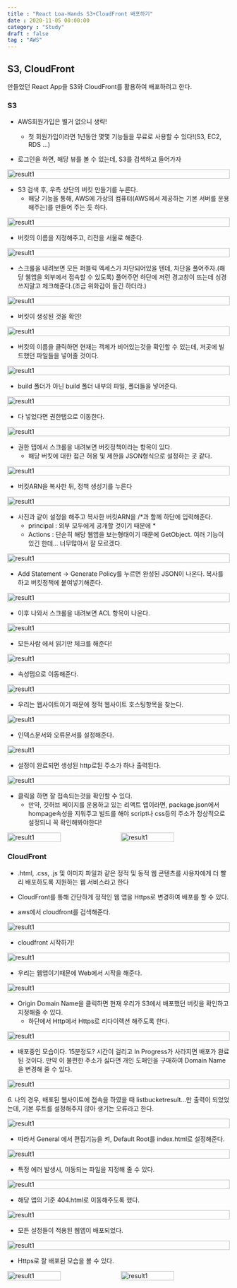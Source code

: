```yaml
---
title : "React Loa-Hands S3+CloudFront 배포하기"
date : 2020-11-05 00:00:00
category : "Study"
draft : false
tag : "AWS"
--- 
```


## S3, CloudFront
만들었던 React App을 S3와 CloudFront를 활용하여 배포하려고 한다.

### S3

* AWS회원가입은 별거 없으니 생략!
  * 첫 회원가입이라면 1년동안 몇몇 기능들을 무료로 사용할 수 있다!(S3, EC2, RDS ...)

* 로그인을 하면, 해당 뷰를 볼 수 있는데, S3를 검색하고 들어가자
<div style="display : flex; justify-content : space-between;">
  <img style="display : inlneblock; width : 100%" src="https://github.com/sangmin802/sangmin802.github.io/blob/main/img/2020/2020-11-05/1.PNG?raw=true" alt="result1">
</div>

* S3 검색 후, 우측 상단의 버킷 만들기를 누른다.
  * 해당 기능을 통해, AWS에 가상의 컴퓨터(AWS에서 제공하는 기본 서버를 운용해주는)를 만들어 주는 듯 하다.
<div style="display : flex; justify-content : space-between;">
  <img style="display : inlneblock; width : 100%" src="https://github.com/sangmin802/sangmin802.github.io/blob/main/img/2020/2020-11-05/2.PNG?raw=true" alt="result1">
</div>

* 버킷의 이름을 지정해주고, 리전을 서울로 해준다.
<div style="display : flex; justify-content : space-between;">
  <img style="display : inlneblock; width : 100%" src="https://github.com/sangmin802/sangmin802.github.io/blob/main/img/2020/2020-11-05/3.PNG?raw=true" alt="result1">
</div>

* 스크롤을 내려보면 모든 퍼블릭 엑세스가 차단되어있을 텐데, 차단을 풀어주자.(해당 웹앱을 외부에서 접속할 수 있도록) 풀어주면 하단에 저런 경고창이 뜨는데 싱경쓰지말고 체크해준다.(조금 위화감이 들긴 하더라.)
<div style="display : flex; justify-content : space-between;">
  <img style="display : inlneblock; width : 100%" src="https://github.com/sangmin802/sangmin802.github.io/blob/main/img/2020/2020-11-05/4.PNG?raw=true" alt="result1">
</div>

* 버킷이 생성된 것을 확인!
<div style="display : flex; justify-content : space-between;">
  <img style="display : inlneblock; width : 100%" src="https://github.com/sangmin802/sangmin802.github.io/blob/main/img/2020/2020-11-05/5.PNG?raw=true" alt="result1">
</div>

* 버킷의 이름을 클릭하면 현재는 객체가 비어있는것을 확인할 수 있는데, 저곳에 빌드했던 파일들을 넣어줄 것이다.
<div style="display : flex; justify-content : space-between;">
  <img style="display : inlneblock; width : 100%" src="https://github.com/sangmin802/sangmin802.github.io/blob/main/img/2020/2020-11-05/6.PNG?raw=true" alt="result1">
</div>

* build 폴더가 아닌 build 폴더 내부의 파일, 폴더들을 넣어준다.
<div style="display : flex; justify-content : space-between;">
  <img style="display : inlneblock; width : 100%" src="https://github.com/sangmin802/sangmin802.github.io/blob/main/img/2020/2020-11-05/7.PNG?raw=true" alt="result1">
</div>

* 다 넣었다면 권한탭으로 이동한다.
<div style="display : flex; justify-content : space-between;">
  <img style="display : inlneblock; width : 100%" src="https://github.com/sangmin802/sangmin802.github.io/blob/main/img/2020/2020-11-05/9.PNG?raw=true" alt="result1">
</div>

* 권한 탭에서 스크롤을 내려보면 버킷정책이라는 항목이 있다.
  * 해당 버킷에 대한 접근 허용 및 제한을 JSON형식으로 설정하는 곳 같다.
<div style="display : flex; justify-content : space-between;">
  <img style="display : inlneblock; width : 100%" src="https://github.com/sangmin802/sangmin802.github.io/blob/main/img/2020/2020-11-05/10.PNG?raw=true" alt="result1">
</div>

* 버킷ARN을 복사한 뒤, 정책 생성기를 누른다
<div style="display : flex; justify-content : space-between;">
  <img style="display : inlneblock; width : 100%" src="https://github.com/sangmin802/sangmin802.github.io/blob/main/img/2020/2020-11-05/11.PNG?raw=true" alt="result1">
</div>

* 사진과 같이 설정을 해주고 복사한 버킷ARN을 /*과 함께 하단에 입력해준다.
  * principal : 외부 모두에게 공개할 것이기 때문에 *
  * Actions : 단순히 해당 웹앱을 보는형태이기 때문에 GetObject. 여러 기능이 있긴 한데... 너무많아서 잘 모르겠다.
<div style="display : flex; justify-content : space-between;">
  <img style="display : inlneblock; width : 100%" src="https://github.com/sangmin802/sangmin802.github.io/blob/main/img/2020/2020-11-05/12.PNG?raw=true" alt="result1">
</div>

* Add Statement -> Generate Policy를 누르면 완성된 JSON이 나온다. 복사를 하고 버킷정책에 붙여넣기해준다.
<div style="display : flex; justify-content : space-between;">
  <img style="display : inlneblock; width : 100%" src="https://github.com/sangmin802/sangmin802.github.io/blob/main/img/2020/2020-11-05/13.PNG?raw=true" alt="result1">
</div>

* 이후 나와서 스크롤을 내려보면 ACL 항목이 나온다.
<div style="display : flex; justify-content : space-between;">
  <img style="display : inlneblock; width : 100%" src="https://github.com/sangmin802/sangmin802.github.io/blob/main/img/2020/2020-11-05/14.PNG?raw=true" alt="result1">
</div>

* 모든사람 에서 읽기만 체크를 해준다!
<div style="display : flex; justify-content : space-between;">
  <img style="display : inlneblock; width : 100%" src="https://github.com/sangmin802/sangmin802.github.io/blob/main/img/2020/2020-11-05/15.PNG?raw=true" alt="result1">
</div>

* 속성탭으로 이동해준다.
<div style="display : flex; justify-content : space-between;">
  <img style="display : inlneblock; width : 100%" src="https://github.com/sangmin802/sangmin802.github.io/blob/main/img/2020/2020-11-05/16.PNG?raw=true" alt="result1">
</div>

* 우리는 웹사이트이기 때문에 정적 웹사이트 호스팅항목을 찾는다.
<div style="display : flex; justify-content : space-between;">
  <img style="display : inlneblock; width : 100%" src="https://github.com/sangmin802/sangmin802.github.io/blob/main/img/2020/2020-11-05/17.PNG?raw=true" alt="result1">
</div>

* 인덱스문서와 오류문서를 설정해준다.
<div style="display : flex; justify-content : space-between;">
  <img style="display : inlneblock; width : 100%" src="https://github.com/sangmin802/sangmin802.github.io/blob/main/img/2020/2020-11-05/18.PNG?raw=true" alt="result1">
</div>

* 설정이 완료되면 생성된 http로된 주소가 하나 출력된다.
<div style="display : flex; justify-content : space-between;">
  <img style="display : inlneblock; width : 100%" src="https://github.com/sangmin802/sangmin802.github.io/blob/main/img/2020/2020-11-05/19.PNG?raw=true" alt="result1">
</div>

* 클릭을 하면 잘 접속되는것을 확인할 수 있다.
  * 만약, 깃허브 페이지를 운용하고 있는 리액트 앱이라면, package.json에서 hompage속성을 지워주고 빌드를 해야 script나 css등의 주소가 정상적으로 설정되니 꼭 확인해봐야한다!
<div style="display : flex; justify-content : space-between;">
  <img style="display : inlneblock; width : 49%" src="https://github.com/sangmin802/sangmin802.github.io/blob/main/img/2020/2020-11-05/20.PNG?raw=true" alt="result1">
  <img style="display : inlneblock; width : 49%" src="https://github.com/sangmin802/sangmin802.github.io/blob/main/img/2020/2020-11-05/21.PNG?raw=true" alt="result1">
</div>

### CloudFront
  * .html, .css, .js 및 이미지 파일과 같은 정적 및 동적 웹 콘텐츠를 사용자에게 더 빨리 배포하도록 지원하는 웹 서비스라고 한다
  * CloudFront를 통해 간단하게 정적인 웹 앱을 Https로 변경하여 배포를 할 수 있다.

* aws에서 cloudfront를 검색해준다.
<div style="display : flex; justify-content : space-between;">
  <img style="display : inlneblock; width : 100%" src="https://github.com/sangmin802/sangmin802.github.io/blob/main/img/2020/2020-11-05/22.PNG?raw=true" alt="result1">
</div>

* cloudfront 시작하기!
<div style="display : flex; justify-content : space-between;">
  <img style="display : inlneblock; width : 100%" src="https://github.com/sangmin802/sangmin802.github.io/blob/main/img/2020/2020-11-05/23.PNG?raw=true" alt="result1">
</div>

* 우리는 웹앱이기때문에 Web에서 시작을 해준다.
<div style="display : flex; justify-content : space-between;">
  <img style="display : inlneblock; width : 100%" src="https://github.com/sangmin802/sangmin802.github.io/blob/main/img/2020/2020-11-05/24.PNG?raw=true" alt="result1">
</div>

* Origin Domain Name을 클릭하면 현재 우리가 S3에서 배포했던 버킷을 확인하고 지정해줄 수 있다.
  * 하단에서 Http에서 Https로 리다이렉션 해주도록 한다.
<div style="display : flex; justify-content : space-between;">
  <img style="display : inlneblock; width : 100%" src="https://github.com/sangmin802/sangmin802.github.io/blob/main/img/2020/2020-11-05/25.PNG?raw=true" alt="result1">
</div>

* 배포중인 모습이다. 15분정도? 시간이 걸리고 In Progress가 사라지면 배포가 완료된 것이다. 만약 이 불편한 주소가 싫다면 개인 도매인을 구매하여 Domain Name을 변경해 줄 수 있다.
<div style="display : flex; justify-content : space-between;">
  <img style="display : inlneblock; width : 100%" src="https://github.com/sangmin802/sangmin802.github.io/blob/main/img/2020/2020-11-05/26.PNG?raw=true" alt="result1">
</div>

*6.* 나의 경우, 배포된 웹사이트에 접속을 하였을 때 listbucketresult...만 출력이 되었었는데, 기본 루트를 설정해주지 않아 생기는 오류라고 한다.
<div style="display : flex; justify-content : space-between;">
  <img style="display : inlneblock; width : 100%" src="https://github.com/sangmin802/sangmin802.github.io/blob/main/img/2020/2020-11-05/27.PNG?raw=true" alt="result1">
</div>

* 따라서 General 에서 편집기능을 켜, Default Root를 index.html로 설정해준다.
<div style="display : flex; justify-content : space-between;">
  <img style="display : inlneblock; width : 100%" src="https://github.com/sangmin802/sangmin802.github.io/blob/main/img/2020/2020-11-05/28.PNG?raw=true" alt="result1">
</div>

* 특정 에러 발생시, 이동되는 파일을 지정해 줄 수 있다.
<div style="display : flex; justify-content : space-between;">
  <img style="display : inlneblock; width : 100%" src="https://github.com/sangmin802/sangmin802.github.io/blob/main/img/2020/2020-11-05/29.PNG?raw=true" alt="result1">
</div>

* 해당 앱의 기준 404.html로 이동해주도록 했다.
<div style="display : flex; justify-content : space-between;">
  <img style="display : inlneblock; width : 100%" src="https://github.com/sangmin802/sangmin802.github.io/blob/main/img/2020/2020-11-05/30.PNG?raw=true" alt="result1">
</div>

* 모든 설정들이 적용된 웹앱이 배포되었다.
<div style="display : flex; justify-content : space-between;">
  <img style="display : inlneblock; width : 100%" src="https://github.com/sangmin802/sangmin802.github.io/blob/main/img/2020/2020-11-05/31.PNG?raw=true" alt="result1">
</div>

* Https로 잘 배포된 모습을 볼 수 있다.
<div style="display : flex; justify-content : space-between;">
  <img style="display : inlneblock; width : 49%" src="https://github.com/sangmin802/sangmin802.github.io/blob/main/img/2020/2020-11-05/32.PNG?raw=true" alt="result1">
  <img style="display : inlneblock; width : 49%" src="https://github.com/sangmin802/sangmin802.github.io/blob/main/img/2020/2020-11-05/33.PNG?raw=true" alt="result1">
</div>